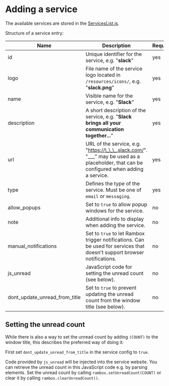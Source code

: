 # Adding a service

The available services are stored in the [ServicesList.js](../store/ServicesList.js).

Structure of a service entry:

| Name                          | Description                                                                                                                                  | Required |
| ----------------------------- | -------------------------------------------------------------------------------------------------------------------------------------------- | -------- |
| id                            | Unique identifier for the service, e.g. "**slack**"                                                                                          | yes      |
| logo                          | File name of the service logo located in `/resources/icons/`, e.g. "**slack.png**"                                                           | yes      |
| name                          | Visible name for the service, e.g. "**Slack**"                                                                                               | yes      |
| description                   | A short description of the service, e.g. "**Slack brings all your communication together...**"                                               | yes      |
| url                           | URL of the service, e.g. "<https://\_\_\_.slack.com/>". "\_\_\_" may be used as a placeholder, that can be configured when adding a service. | yes      |
| type                          | Defines the type of the service. Must be one of `email` or `messaging`.                                                                      | yes      |
| allow_popups                  | Set to `true` to allow popup windows for the service.                                                                                        | no       |
| note                          | Additional info to display when adding the service.                                                                                          | no       |
| manual_notifications          | Set to `true` to let Rambox trigger notifications. Can be used for services that doesn't support browser notifications.                      | no       |
| js_unread                     | JavaScript code for setting the unread count (see below).                                                                                    | no       |
| dont_update_unread_from_title | Set to `true` to prevent updating the unread count from the window title (see below).                                                        | no       |

## Setting the unread count

While there is also a way to set the unread count by adding `(COUNT)` to the window title, this describes the preferred way of doing it:

First set `dont_update_unread_from_title` in the service config to `true`.

Code provided by `js_unread` will be injected into the service website.
You can retrieve the unread count in this JavaScript code e.g. by parsing elements.
Set the unread count by calling `rambox.setUnreadCount(COUNT)` or clear it by calling `rambox.clearUnreadCount()`.

